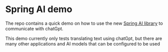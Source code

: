 # Spring AI demo

The repo contains a quick demo on how to use the new [Spring AI library](https://github.com/spring-projects/spring-ai)
to communicate with chatGpt.

This demo currently only tests translating text using chatGpt, but there are many other applications and AI models that
can be configured to be used